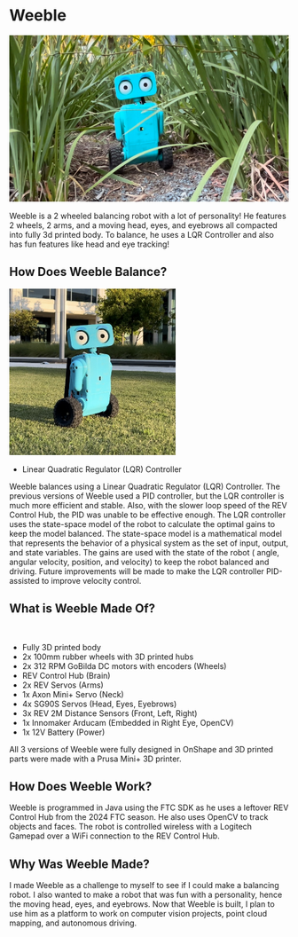 # Weeble

<img alt="" src="assets/weeble_video_thumbnail.jpeg" height="300">

Weeble is a 2 wheeled balancing robot with a lot of personality!
He features 2 wheels, 2 arms, and a moving head, eyes, and eyebrows all compacted into fully 3d printed body.
To balance, he uses a LQR Controller and also has fun features like head and eye tracking!

## How Does Weeble Balance?

<img alt="" src="assets/weeble_square.jpg" height="300">

- Linear Quadratic Regulator (LQR) Controller

Weeble balances using a Linear Quadratic Regulator (LQR) Controller. The previous versions of Weeble used a PID
controller, but the LQR controller is much more efficient and stable. Also, with the slower loop speed of the REV
Control Hub, the PID was unable to be effective enough. The LQR controller uses the state-space model of the robot to
calculate the optimal gains to keep the model balanced. The state-space model is a mathematical model that represents
the behavior of a physical system as the set of input, output, and state variables. The gains are used with the state of
the robot (
angle, angular velocity, position, and velocity) to keep the robot balanced and driving. Future
improvements will be made to make the LQR controller PID-assisted to improve velocity control.

## What is Weeble Made Of?

<img alt="" src="https://cdn.jsdelivr.net/gh/BrandonKirbyson/Weeble@main/assets/weeble_parts.png" height="400">

- Fully 3D printed body
- 2x 100mm rubber wheels with 3D printed hubs
- 2x 312 RPM GoBilda DC motors with encoders (Wheels)
- REV Control Hub (Brain)
- 2x REV Servos (Arms)
- 1x Axon Mini+ Servo (Neck)
- 4x SG90S Servos (Head, Eyes, Eyebrows)
- 3x REV 2M Distance Sensors (Front, Left, Right)
- 1x Innomaker Arducam (Embedded in Right Eye, OpenCV)
- 1x 12V Battery (Power)

All 3 versions of Weeble were fully designed in OnShape and 3D printed parts were made with a Prusa Mini+ 3D printer.

## How Does Weeble Work?

Weeble is programmed in Java using the FTC SDK as he uses a leftover REV Control Hub from the 2024 FTC season. He also
uses OpenCV to track objects and faces. The robot is controlled wireless with a Logitech Gamepad over a WiFi connection
to the REV Control Hub.

## Why Was Weeble Made?

I made Weeble as a challenge to myself to see if I could make a balancing robot. I also wanted to make a robot that was
fun with a personality, hence the moving head, eyes, and eyebrows. Now that Weeble is built, I plan to use him as a
platform to
work on computer vision projects, point cloud mapping, and autonomous driving.
